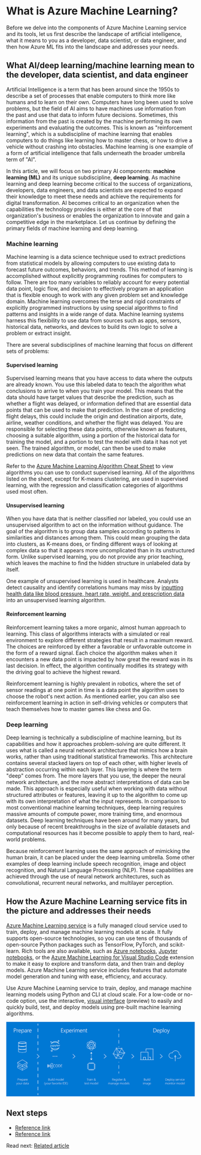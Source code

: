 # What is Azure Machine Learning?

Before we delve into the components of Azure Machine Learning service and its tools, let us first describe the landscape of artificial intelligence, what it means to you as a developer, data scientist, or data engineer, and then how Azure ML fits into the landscape and addresses your needs.

## What AI/deep learning/machine learning mean to the developer, data scientist, and data engineer

Artificial Intelligence is a term that has been around since the 1950s to describe a set of processes that enable computers to think more like humans and to learn on their own. Computers have long been used to solve problems, but the field of AI aims to have machines use information from the past and use that data to inform future decisions. Sometimes, this information from the past is created by the machine performing its own experiments and evaluating the outcomes. This is known as "reinforcement learning", which is a subdiscipline of machine learning that enables computers to do things like learning how to master chess, or how to drive a vehicle without crashing into obstacles. Machine learning is one example of a form of artificial intelligence that falls underneath the broader umbrella term of "AI".

In this article, we will focus on two primary AI components: **machine learning (ML)** and its unique subdiscipline, **deep learning**. As machine learning and deep learning become critical to the success of organizations, developers, data engineers, and data scientists are expected to expand their knowledge to meet these needs and achieve the requirements for digital transformation. AI becomes critical to an organization when the capabilities the technology provides is either at the core of that organization's business or enables the organization to innovate and gain a competitive edge in the marketplace. Let us continue by defining the primary fields of machine learning and deep learning.

### Machine learning

Machine learning is a data science technique used to extract predictions from statistical models by allowing computers to use existing data to forecast future outcomes, behaviors, and trends. This method of learning is accomplished without explicitly programming routines for computers to follow. There are too many variables to reliably account for every potential data point, logic flow, and decision to effectively program an application that is flexible enough to work with any given problem set and knowledge domain. Machine learning overcomes the terse and rigid constraints of explicitly programmed instructions by using special algorithms to find patterns and insights in a wide range of data. Machine learning systems harness this flexibility to use data from sources such as apps, sensors, historical data, networks, and devices to build its own logic to solve a problem or extract insight.

There are several subdisciplines of machine learning that focus on different sets of problems:

#### Supervised learning

Supervised learning means that you have access to data where the outputs are already known. You use this labeled data to teach the algorithm what conclusions to arrive to when you train your model. This means that the data should have target values that describe the prediction, such as whether a flight was delayed, or information defined that are essential data points that can be used to make that prediction. In the case of predicting flight delays, this could include the origin and destination airports, date, airline, weather conditions, and whether the flight was delayed. You are responsible for selecting these data points, otherwise known as features, choosing a suitable algorithm, using a portion of the historical data for training the model, and a portion to test the model with data it has not yet seen. The trained algorithm, or model, can then be used to make predictions on new data that contain the same features.

Refer to the [Azure Machine Learning Algorithm Cheat Sheet](https://docs.microsoft.com/en-us/azure/machine-learning/studio/algorithm-cheat-sheet) to view algorithms you can use to conduct supervised learning. All of the algorithms listed on the sheet, except for K-means clustering, are used in supervised learning, with the regression and classification categories of algorithms used most often.

#### Unsupervised learning

When you have data that is neither classified nor labeled, you could use an unsupervised algorithm to act on the information without guidance. The goal of the algorithm is to group data samples according to patterns in similarities and distances among them. This could mean grouping the data into clusters, as K-means does, or finding different ways of looking at complex data so that it appears more uncomplicated than in its unstructured form. Unlike supervised learning, you do not provide any prior teaching, which leaves the machine to find the hidden structure in unlabeled data by itself.

One example of unsupervised learning is used in healthcare. Analysts detect causality and identify correlations humans may miss by [inputting health data like blood pressure, heart rate, weight, and prescription data](http://people.csail.mit.edu/dsontag/courses/mlhc_summer18/day2/causal_inference.pdf) into an unsupervised learning algorithm.

#### Reinforcement learning

Reinforcement learning takes a more organic, almost human approach to learning. This class of algorithms interacts with a simulated or real environment to explore different strategies that result in a maximum reward. The choices are reinforced by either a favorable or unfavorable outcome in the form of a reward signal. Each choice the algorithm makes when it encounters a new data point is impacted by how great the reward was in its last decision. In effect, the algorithm continually modifies its strategy with the driving goal to achieve the highest reward.

Reinforcement learning is highly prevalent in robotics, where the set of sensor readings at one point in time is a data point the algorithm uses to choose the robot's next action. As mentioned earlier, you can also see reinforcement learning in action in self-driving vehicles or computers that teach themselves how to master games like chess and Go.

### Deep learning

Deep learning is technically a subdiscipline of machine learning, but its capabilities and how it approaches problem-solving are quite different. It uses what is called a neural network architecture that mimics how a brain works, rather than using traditional statistical frameworks. This architecture contains several stacked layers on top of each other, with higher levels of abstraction occurring within each layer. This layering is where the term "deep" comes from. The more layers that you use, the deeper the neural network architecture, and the more abstract interpretations of data can be made. This approach is especially useful when working with data without structured attributes or features, leaving it up to the algorithm to come up with its own interpretation of what the input represents. In comparison to most conventional machine learning techniques, deep learning requires massive amounts of compute power, more training time, and enormous datasets. Deep learning techniques have been around for many years, but only because of recent breakthroughs in the size of available datasets and computational resources has it become possible to apply them to hard, real-world problems.

Because reinforcement learning uses the same approach of mimicking the human brain, it can be placed under the deep learning umbrella. Some other examples of deep learning include speech recognition, image and object recognition, and Natural Language Processing (NLP). These capabilities are achieved through the use of neural network architectures, such as convolutional, recurrent neural networks, and multilayer perception.

## How the Azure Machine Learning service fits in the picture and addresses their needs

[Azure Machine Learning service](/azure/machine-learning/service/overview-what-is-azure-ml) is a fully managed cloud service used to train, deploy, and manage machine learning models at scale. It fully supports open-source technologies, so you can use tens of thousands of open-source Python packages such as TensorFlow, PyTorch, and scikit-learn. Rich tools are also available, such as [Azure notebooks](https://notebooks.azure.com/), [Jupyter notebooks](http://jupyter.org), or the [Azure Machine Learning for Visual Studio Code](https://aka.ms/vscodetoolsforai) extension to make it easy to explore and transform data, and then train and deploy models. Azure Machine Learning service includes features that automate model generation and tuning with ease, efficiency, and accuracy.

Use Azure Machine Learning service to train, deploy, and manage machine learning models using Python and CLI at cloud scale. For a low-code or no-code option, use the interactive, [visual interface](/azure/machine-learning/service/ui-quickstart-run-experiment) (preview) to easily and quickly build, test, and deploy models using pre-built machine learning algorithms.

![Azure Machine Learning helps you prepare your data, build and register your models, then easily deploy them.](media/steps-to-using-azureml.png 'Steps to using Azure ML')

## Next steps

- [Reference link]()
- [Reference link]()

Read next: [Related article]()
